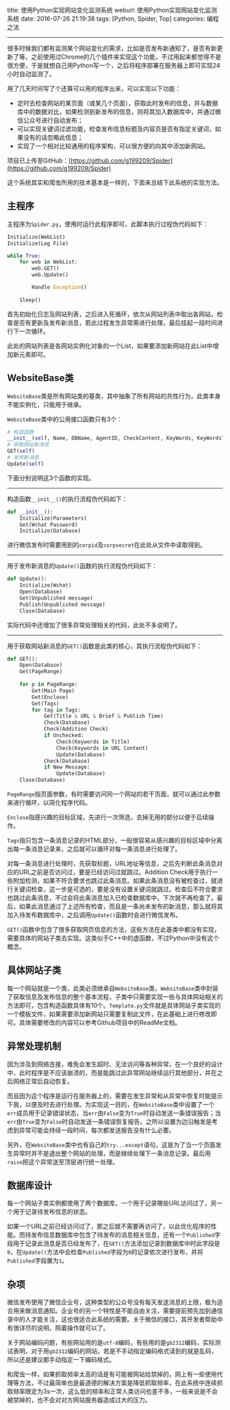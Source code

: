 title: 使用Python实现网站变化监测系统
weburl: 使用Python实现网站变化监测系统
date: 2016-07-26 21:19:38
tags: [Python, Spider, Top]
categories: 编程之法

---

很多时候我们都有监测某个网站变化的需求，比如是否发布新通知了，是否有新更新了等。之前使用过Chrome的几个插件来实现这个功能，不过用起来都觉得不是很方便，于是就想自己用Python写一个，之后将程序部署在服务器上即可实现24小时自动监测了。

用了几天时间写了个还算可以用的程序出来，可以实现以下功能：

- 定时去检查网站的某页面（或某几个页面），获取此时发布的信息，并与数据库中的数据对比，如果检测到新发布的信息，则将其加入数据库中，并通过微信公众号进行自动发布；
- 可以实现关键词过滤功能，检查发布信息标题及内容页是否有指定关键词，如果没有的话忽略此信息；
- 实现了一个相对比较通用的程序架构，可以很方便的向其中添加新网站。

<!--more-->

项目已上传至GitHub：[https://github.com/g199209/Spider](https://github.com/g199209/Spider)

这个系统其实和爬虫所用的技术基本是一样的，下面来总结下此系统的实现方法。

## 主程序 ##
主程序为`Spider.py`，使用时运行此程序即可，此脚本执行过程伪代码如下：

``` python
Initialize(WebList)
Initialize(Log File)

while True:
    for web in WebList:
        web.GET()
        web.Update()

        Handle Exception()
    
    Sleep()
```

首先初始化日志及网站列表，之后进入死循环，依次从网站列表中取出各网站，检查是否有更新及发布新消息，若此过程发生异常需进行处理，最后挂起一段时间进行下一次循环。

此处的网站列表是各网站实例化对象的一个List，如果要添加新网站在此List中增加新元素即可。

## WebsiteBase类 ##
`WebsiteBase`类是所有网站类的基类，其中抽象了所有网站的共性行为，此类本身不能实例化，只能用于继承。

`WebsiteBase`类中的公用接口函数只有3个：

``` python
# 构造函数
__init__(self, Name, DBName, AgentID, CheckContent, KeyWords, KeyWordsThreshold, encoding = 'utf-8')
# 获取网站新消息
GET(self)
# 发布新消息
Update(self)
```

下面分别说明这3个函数的实现。

----------

构造函数`__init__()`的执行流程伪代码如下：

``` python
def __init__():
    Initialize(Parameters)
    Get(Wchat Password)
    Initialize(Database)
```

进行微信发布时需要用到的`corpid`及`corpsecret`在此处从文件中读取得到。

----------

用于发布新消息的`Update()`函数的执行流程伪代码如下：

``` python
def Update():
    Initialize(Wchat)
    Open(Database)
    Get(Unpublished message)
    Publish(Unpublished message)
    Close(Database)
```

实际代码中还增加了很多异常处理相关的代码，此处不多说明了。

----------

用于获取网站新消息的`GET()`函数是此类的核心，其执行流程伪代码如下：

``` python
def GET():
    Open(Database)
    Get(PageRange)
    
    for p in PageRange:
        Get(Main Page)
        Get(Enclose)
        Get(Tags)
        for tag in Tags:
            Get(Title & URL & Brief & Publish Time)
            Check(Database)
            Check(Addition Check)
            if Unchecked:
                Check(Keywords in Title)
                Check(Keywords in URL Content)
                Update(Database)
            Check(Database)
            if New Message:
                Update(Database)
    Close(Database)
```

`PageRange`指页面参数，有时需要访问同一个网站的若干页面，就可以通过此参数来进行循环，以简化程序代码。

`Enclose`指感兴趣的目标区域，先进行一次筛选，去掉无用的部分以便于后续操作。

`Tags`指只包含一条消息记录的HTML部分，一般很容易从感兴趣的目标区域中分离出每一条消息记录来，之后就可以循环对每一条消息进行处理了。

对每一条消息进行处理时，先获取标题，URL地址等信息，之后先判断此条消息对应的URL之前是否访问过，要是已经访问过就跳过。Addition Check用于执行一些附加检测，如果不符合要求也跳过此条消息。如果此条消息没有被检查过，就进行关键词检查，这一步是可选的，要是没有设置关键词就跳过。检查后不符合要求也跳过此条消息，不过会将此条消息加入已检查数据库中，下次就不再检查了。最后，如果此消息通过了上述所有检查，而且是一条尚未发布的新消息，那么就将其加入待发布数据库中，之后调用`Update()`函数时会进行微信发布。

`GET()`函数中包含了很多获取网页信息的方法，这些方法在此基类中都没有实现，需要具体的网站子类去实现。这类似于C++中的虚函数，不过Python中没有这个概念。

## 具体网站子类 ##
每一个网站就是一个类，此类必须继承自`WebsiteBase`类，`WebsiteBase`类中封装了获取信息及发布信息的整个基本流程，子类中只需要实现一些与具体网站相关的方法即可，包含构造函数具体有10个。`Template.py`文件就是具体网站子类实现的一个模板文件，如果需要添加新网站只需要复制此文件，在此基础上进行修改即可。具体需要修改的内容可以参考Github项目中的ReadMe文档。

## 异常处理机制 ##
因为涉及到网络连接，难免会发生超时、无法访问等各种异常，在一个良好的设计中，此时程序是不应该崩溃的，而是能跳过此异常网站继续运行其他部分，并在之后网络正常后自动恢复。

而且因为这个程序是运行在服务器上的，需要在发生异常和从异常中恢复时能提示下我，以便及时去进行处理。为实现这一目的，在`WebsiteBase`类中设置了一个`err`成员用于记录错误状态，当`err`由`False`变为`True`时自动发送一条错误报告；当`err`由`True`变为`False`时自动发送一条错误恢复报告。之所以设置为边沿触发是考虑到异常可能会持续一段时间，每次都发送报告没有什么必要。

另外，在`WebsiteBase`类中也有自己的`try...except`语句，这是为了当一个页面发生异常时并不是退出整个网站的处理，而是继续处理下一条消息记录。最后用`raise`把这个异常送至顶层进行统一处理。

## 数据库设计 ##
每一个网站子类实例都使用了两个数据库，一个用于记录哪些URL访问过了，另一个用于记录待发布信息的状态。

如果一个URL之前已经访问过了，那之后就不需要再访问了，以此优化程序的性能。而待发布信息数据库中包含了待发布的消息相关信息，还有一个`Published`字段用于记录此消息是否已经发布了，在`GET()`方法添加记录到数据库中时此字段是`0`，在`Update()`方法中会检查`Published`字段为`0`的记录依次进行发布，并将`Published`字段置为`1`。

## 杂项 ##
微信发布使用了微信企业号，这种类型的公众号没有每天发送消息的上限，极为适合用来做消息通知。企业号的另一个特性是不能自由关注，需要提前预先加到通信录中的人才能关注，这也很适合此系统的需要。关于微信的接口，其开发者帮助中有很详尽的说明，照着操作就可以了。

关于网站编码问题，有些网站用的是`utf-8`编码，有些用的是`gb2312`编码，实际测试表明，对于用`gb2312`编码的网站，若是不手动指定编码格式读到的就是乱码，所以还是建议都手动指定一下编码格式。

和爬虫一样，如果抓取频率太高的话是有可能被网站给禁掉的，网上有一些使用代理等方法，不过最简单也是最道德的解决方案是降低抓取频率，在此系统中连续抓取频率限定为3s一次，这么低的频率和正常人类访问也差不多，一般来说是不会被禁掉的，也不会对对方网站服务器造成过大的压力。